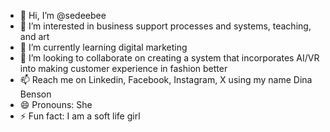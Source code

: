 - 👋 Hi, I’m @sedeebee
- 👀 I’m interested in business support processes and systems, teaching, and art
- 🌱 I’m currently learning digital marketing
- 💞️ I’m looking to collaborate on creating a system that incorporates AI/VR into making customer experience in fashion better
- 📫 Reach me on Linkedin, Facebook, Instagram, X using my name Dina Benson
- 😄 Pronouns: She
- ⚡ Fun fact: I am a soft life girl  

<!---
sedeebee/sedeebee is a ✨ special ✨ repository because its `README.md` (this file) appears on your GitHub profile.
You can click the Preview link to take a look at your changes.
--->
